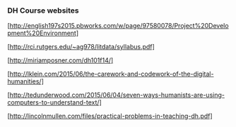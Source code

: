 ### DH Course websites

[http://english197s2015.pbworks.com/w/page/97580078/Project%20Development%20Environment]

[http://rci.rutgers.edu/~ag978/litdata/syllabus.pdf]

[http://miriamposner.com/dh101f14/]

[http://lklein.com/2015/06/the-carework-and-codework-of-the-digital-humanities/]

[http://tedunderwood.com/2015/06/04/seven-ways-humanists-are-using-computers-to-understand-text/]

[http://lincolnmullen.com/files/practical-problems-in-teaching-dh.pdf]

